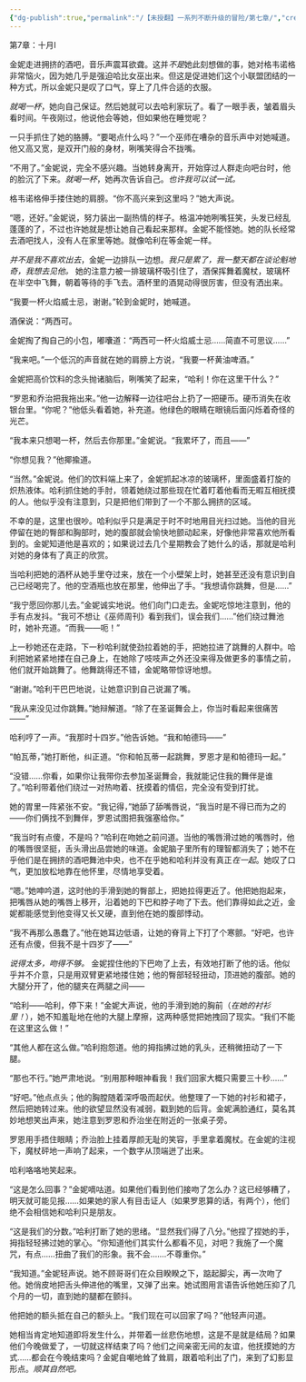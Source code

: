 ```yaml
---
{"dg-publish":true,"permalink":"/【未授翻】一系列不断升级的冒险/第七章/","created":"2024-11-18T18:11:00.004+08:00","updated":"2024-11-18T18:15:07.494+08:00"}
---
```


第7章：十月Ⅰ

金妮走进拥挤的酒吧，音乐声震耳欲聋。这并*不是*她此刻想做的事，她对格韦诺格非常恼火，因为她几乎是强迫哈比女巫出来。但这是促进她们这个小联盟团结的一种方式，所以金妮只是叹了口气，穿上了几件合适的衣服。

*就喝一杯*，她向自己保证。然后她就可以去哈利家玩了。看了一眼手表，皱着眉头看时间。午夜刚过，他说他会等她，但如果他在睡觉呢？

一只手抓住了她的胳膊。“要喝点什么吗？”一个巫师在嘈杂的音乐声中对她喊道。他又高又宽，是双开门般的身材，咧嘴笑得合不拢嘴。

“不用了。”金妮说，完全不感兴趣。当她转身离开，开始穿过人群走向吧台时，他的脸沉了下来。*就喝一杯*，她再次告诉自己。*也许我可以试一试。*

格韦诺格伸手搂住她的肩膀。“你不高兴来到这里吗？”她大声说。

“嗯，还好。”金妮说，努力装出一副热情的样子。格温冲她咧嘴狂笑，头发已经乱蓬蓬的了，不过也许她就是想让她自己看起来那样。金妮不能怪她。她的队长经常去酒吧找人，没有人在家里等她。就像哈利在等金妮一样。

*并不是我不喜欢出去*，金妮一边排队一边想。*我只是累了，我一整天都在谈论魁地奇，我想去见他。* 她的注意力被一排玻璃杯吸引住了，酒保挥舞着魔杖，玻璃杯在半空中飞舞，朝着等待的手飞去。酒杯里的酒晃动得很厉害，但没有洒出来。

“我要一杯火焰威士忌，谢谢。”轮到金妮时，她喊道。

酒保说：“两西可。

金妮掏了掏自己的小包，嘟囔道：“两西可一杯火焰威士忌……简直不可思议……”

“我来吧。”一个低沉的声音就在她的肩膀上方说，“我要一杯黄油啤酒。”

金妮把高价饮料的念头抛诸脑后，咧嘴笑了起来，“哈利！你在这里干什么？”

“罗恩和乔治把我拖出来。”他一边解释一边往吧台上扔了一把硬币。硬币消失在收银台里。“你呢？”他低头看着她，补充道。他绿色的眼睛在眼镜后面闪烁着奇怪的光芒。

“我本来只想喝一杯，然后去你那里。”金妮说。“我累坏了，而且——”

“你想见我？”他揶揄道。

“当然。”金妮说。他们的饮料端上来了，金妮抓起冰凉的玻璃杯，里面盛着打旋的炽热液体。哈利抓住她的手肘，领着她绕过那些现在忙着盯着他看而无暇互相抚摸的人。他似乎没有注意到，只是把他们带到了一个不那么拥挤的区域。

不幸的是，这里也很吵。哈利似乎只是满足于时不时地用目光扫过她。当他的目光停留在她的臀部和胸部时，她的腹部就会愉快地颤动起来，好像他非常喜欢他所看到的。金妮知道他是喜欢的；如果说过去几个星期教会了她什么的话，那就是哈利对她的身体有了真正的欣赏。

当哈利把她的酒杯从她手里夺过来，放在一个小壁架上时，她甚至还没有意识到自己已经喝完了。他的空酒瓶也放在那里，他伸出了手。“我想请你跳舞，但是……”

“我宁愿回你那儿去。”金妮诚实地说。他们向门口走去。金妮吃惊地注意到，他的手有点发抖。“我可不想让《巫师周刊》看到我们，误会我们……”他们绕过舞池时，她补充道。“而我——呃！”

上一秒她还在走路，下一秒哈利就使劲拉着她的手，把她拉进了跳舞的人群中。哈利把她紧紧地搂在自己身上，在她除了吱吱声之外还没来得及做更多的事情之前，他们就开始跳舞了。他舞跳得还不错，金妮略带惊讶地想。

“谢谢。”哈利干巴巴地说，让她意识到自己说漏了嘴。

“我从来没见过你跳舞。”她辩解道。“除了在圣诞舞会上，你当时看起来很痛苦——”

哈利哼了一声。“我那时十四岁。”他告诉她。“我和帕德玛——”

“帕瓦蒂，”她打断他，纠正道。“你和帕瓦蒂一起跳舞，罗恩才是和帕德玛一起。”

“没错……你看，如果你让我带你去参加圣诞舞会，我就能记住我的舞伴是谁了。”哈利带着他们绕过一对热吻着、抚摸着的情侣，完全没有受到打扰。

她的胃里一阵紧张不安。“我记得，”她舔了舔嘴唇说，“我当时是不得已而为之的——你们俩找不到舞伴，罗恩试图把我强塞给你。”

“我当时有点傻，不是吗？”哈利在吻她之前问道。当他的嘴唇滑过她的嘴唇时，他的嘴唇很坚挺，舌头滑出品尝她的味道。金妮脑子里所有的理智都消失了；她不在乎他们是在拥挤的酒吧舞池中央，也不在乎她和哈利并没有真正*在一起*。她叹了口气，更加放松地靠在他怀里，尽情地享受着。

“嗯。”她呻吟道，这时他的手滑到她的臀部上，把她拉得更近了。他把她抱起来，把嘴唇从她的嘴唇上移开，沿着她的下巴和脖子吻了下去。他们靠得如此之近，金妮都能感觉到他变得又长又硬，直到他在她的腹部悸动。

“我不再那么愚蠢了。”他在她耳边低语，让她的脊背上下打了个寒颤。“好吧，也许还有点傻，但我不是十四岁了——”

*说得太多，吻得不够。* 金妮捏住他的下巴吻了上去，有效地打断了他的话。他似乎并不介意，只是用双臂更紧地搂住她；他的臀部轻轻扭动，顶进她的腹部。她的大腿分开了，他的腿夹在两腿之间——

“哈利——哈利，停下来！”金妮大声说，他的手滑到她的胸前（*在她的衬衫里！*），她不知羞耻地在他的大腿上摩擦，这两种感觉把她拽回了现实。“我们不能在这里这么做！”

“其他人都在这么做。”哈利抱怨道。他的拇指拂过她的乳头，还稍微扭动了一下腿。

“那也不行。”她严肃地说。“别用那种眼神看我！我们回家大概只需要三十秒……”

“好吧。”他点点头；他的胸膛随着深呼吸而起伏。他整理了一下她的衬衫和裙子，然后把她转过来。他的欲望显然没有减弱，戳到她的后背。金妮满脸通红，莫名其妙地想笑出声来，她注意到罗恩和乔治坐在附近的一张桌子旁。

罗恩用手捂住眼睛；乔治脸上挂着厚颜无耻的笑容，手里拿着魔杖。在金妮的注视下，魔杖砰地一声响了起来，一个数字从顶端迸了出来。

哈利咯咯地笑起来。

“这是怎么回事？”金妮嘀咕道。如果他们看到他们接吻了怎么办？这已经够糟了，明天就可能见报……如果她的家人有目击证人（如果罗恩算的话，有两个），他们绝不会相信她和哈利只是朋友。

“这是我们的分数。”哈利打断了她的思绪。“显然我们得了八分。”他捏了捏她的手，拇指轻轻拂过她的掌心。“你知道他们其实什么都看不见，对吧？我施了一个魔咒，有点……扭曲了我们的形象。我不会.……不尊重你。”

“我知道。”金妮轻声说。她不顾哥哥们在众目睽睽之下，踮起脚尖，再一次吻了他。她俏皮地把舌头伸进他的嘴里，又弹了出来。她试图用言语告诉他她压抑了几个月的一切，直到她的腿都在颤抖。

他把她的额头抵在自己的额头上。“我们现在可以回家了吗？”他轻声问道。

她相当肯定地知道即将发生什么，并带着一丝悲伤地想，这是不是就是结局？如果他们今晚做爱了，一切就这样结束了吗？他们之间亲密无间的友谊，他抚摸她的方式……都会在今晚结束吗？金妮自嘲地耸了耸肩，跟着哈利出了门，来到了幻影显形点。*顺其自然吧。*